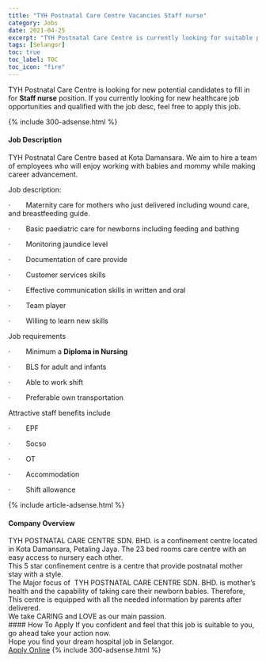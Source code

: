```yaml
---
title: "TYH Postnatal Care Centre Vacancies Staff nurse" 
category: Jobs 
date: 2021-04-25 
excerpt: "TYH Postnatal Care Centre is currently looking for suitable person to fill in the Staff nurse which positioned at Selangor" 
tags: [Selangor] 
toc: true 
toc_label: TOC 
toc_icon: "fire" 
--- 
```


<p>TYH Postnatal Care Centre is looking for new potential candidates to fill in for <b>Staff nurse</b> position. If you currently looking for new healthcare job opportunities and qualified with the job desc, feel free to apply this job.
</p>{% include 300-adsense.html %} 
<div><div><h4>Job Description</h4></div><div><div><span><div><p>TYH Postnatal Care Centre based at Kota Damansara. We aim to hire a team of employees who will enjoy working with babies and mommy while making career advancement.</p><p>Job description:</p><p>&#183;&#160;&#160;&#160;&#160;&#160;&#160;&#160;&#160;Maternity care for mothers who just delivered including wound care, and breastfeeding guide.</p><p>&#183;&#160;&#160;&#160;&#160;&#160;&#160;&#160;&#160;Basic paediatric care for newborns including feeding and bathing</p><p>&#183;&#160;&#160;&#160;&#160;&#160;&#160;&#160;&#160;Monitoring jaundice level</p><p>&#183;&#160;&#160;&#160;&#160;&#160;&#160;&#160;&#160;Documentation of care provide</p><p>&#183;&#160;&#160;&#160;&#160;&#160;&#160;&#160;&#160;Customer services skills</p><p>&#183;&#160;&#160;&#160;&#160;&#160;&#160;&#160;&#160;Effective communication skills in written and oral</p><p>&#183;&#160;&#160;&#160;&#160;&#160;&#160;&#160;&#160;Team player</p><p>&#183;&#160;&#160;&#160;&#160;&#160;&#160;&#160;&#160;Willing to learn new skills&#160;</p><p>Job requirements</p><p>&#183;&#160;&#160;&#160;&#160;&#160;&#160;&#160;&#160;Minimum a <strong>Diploma in Nursing</strong></p><p>&#183;&#160;&#160;&#160;&#160;&#160;&#160;&#160;&#160;BLS for adult and infants</p><p>&#183;&#160;&#160;&#160;&#160;&#160;&#160;&#160;&#160;Able to work shift</p><p>&#183;&#160;&#160;&#160;&#160;&#160;&#160;&#160;&#160;Preferable own transportation</p><p>Attractive staff benefits include&#160;</p><p>&#183;&#160;&#160;&#160;&#160;&#160;&#160;&#160;&#160;EPF</p><p>&#183;&#160;&#160;&#160;&#160;&#160;&#160;&#160;&#160;Socso</p><p>&#183;&#160;&#160;&#160;&#160;&#160;&#160;&#160;&#160;OT</p><p>&#183;&#160;&#160;&#160;&#160;&#160;&#160;&#160;&#160;Accommodation</p><p>&#183;&#160;&#160;&#160;&#160;&#160;&#160;&#160;&#160;Shift allowance&#160;</p></div></span></div></div></div> 
{% include article-adsense.html %} 
<div><div><h4>Company Overview</h4></div><div><div><span><div><div>TYH POSTNATAL CARE CENTRE SDN. BHD. is a confinement centre located in Kota Damansara, Petaling Jaya. The 23 bed rooms care centre with an easy access to nursery each other.</div>
<div>This 5 star confinement centre is a centre that provide postnatal mother stay with a style.</div>
<div>The Major focus of&#160; TYH POSTNATAL CARE CENTRE SDN. BHD. is mother&#8217;s health and the capability of taking care their newborn babies. Therefore, This centre is equipped with all the needed information by parents after delivered.</div>
<div>We take CARING and LOVE as our main passion.</div></div></span></div></div></div> 
#### How To Apply 
If you confident and feel that this job is suitable to you, go ahead take your action now. <br/> 
Hope you find your dream hospital job in Selangor. <br/> 
<a href="https://www.jobstreet.com.my/en/job/staff-nurse-4538329?jobId=jobstreet-my-job-4538329" class="btn btn--warning" target="_blank" rel="nofollow noopenner">Apply Online</a> 
{% include 300-adsense.html %} 